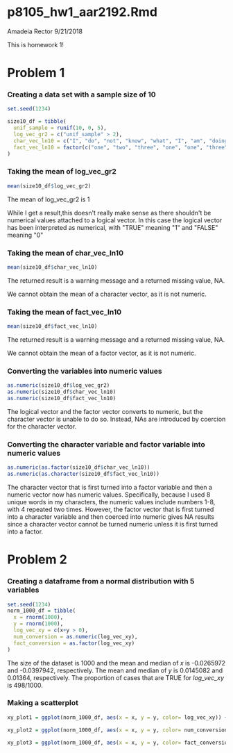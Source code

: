 p8105\_hw1\_aar2192.Rmd
================
Amadeia Rector
9/21/2018

This is homework 1!

Problem 1
=========

### Creating a **data set** with a sample size of 10

``` r
set.seed(1234)

size10_df = tibble(
  unif_sample = runif(10, 0, 5),
  log_vec_gr2 = c("unif_sample" > 2),
  char_vec_ln10 = c("I", "do", "not", "know", "what", "I", "am", "doing", "right", "now"),
  fact_vec_ln10 = factor(c("one", "two", "three", "one", "one", "three", "two", "two", "two", "three"))
)
```

### Taking the **mean** of log\_vec\_gr2

``` r
mean(size10_df$log_vec_gr2)
```

The mean of log\_vec\_gr2 is 1

While I get a result,this doesn't really make sense as there shouldn't be numerical values attached to a logical vector. In this case the logical vector has been interpreted as numerical, with "TRUE" meaning "1" and "FALSE" meaning "0"

### Taking the **mean** of char\_vec\_ln10

``` r
mean(size10_df$char_vec_ln10)
```

The returned result is a warning message and a returned missing value, NA.

We cannot obtain the mean of a character vector, as it is not numeric.

### Taking the **mean** of fact\_vec\_ln10

``` r
mean(size10_df$fact_vec_ln10)
```

The returned result is a warning message and a returned missing value, NA.

We cannot obtain the mean of a factor vector, as it is not numeric.

### Converting the variables into **numeric** values

``` r
as.numeric(size10_df$log_vec_gr2)
as.numeric(size10_df$char_vec_ln10)
as.numeric(size10_df$fact_vec_ln10)
```

The logical vector and the factor vector converts to numeric, but the character vector is unable to do so. Instead, NAs are introduced by coercion for the character vector.

### Converting the character variable and factor variable into **numeric** values

``` r
as.numeric(as.factor(size10_df$char_vec_ln10))
as.numeric(as.character(size10_df$fact_vec_ln10))
```

The character vector that is first turned into a factor variable and then a numeric vector now has numeric values. Specifically, because I used 8 unique words in my characters, the numeric values include numbers 1-8, with 4 repeated two times. However, the factor vector that is first turned into a character variable and then coerced into numeric gives NA results since a character vector cannot be turned numeric unless it is first turned into a factor.

Problem 2
=========

### Creating a **dataframe** from a normal distribution with 5 variables

``` r
set.seed(1234)
norm_1000_df = tibble(
  x = rnorm(1000),
  y = rnorm(1000),
  log_vec_xy = c(x+y > 0),
  num_conversion = as.numeric(log_vec_xy),
  fact_conversion = as.factor(log_vec_xy)
)
```

The size of the dataset is 1000 and the mean and median of *x* is -0.0265972 and -0.0397942, respectively. The mean and median of *y* is 0.0145082 and 0.01364, respectively. The proportion of cases that are TRUE for *log\_vec\_xy* is 498/1000.

### Making a **scatterplot**

``` r
xy_plot1 = ggplot(norm_1000_df, aes(x = x, y = y, color= log_vec_xy)) + geom_point()
```

``` r
xy_plot2 = ggplot(norm_1000_df, aes(x = x, y = y, color= num_conversion)) + geom_point()
```

``` r
xy_plot3 = ggplot(norm_1000_df, aes(x = x, y = y, color= fact_conversion)) + geom_point()
```
